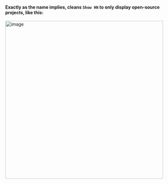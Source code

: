 #### Exactly as the name implies, cleans `Show HN` to only display open-source projects, like this:

<img src="https://github.com/user-attachments/assets/33284e00-1698-4be5-a015-c157c9d95554" alt="image" width="500">
